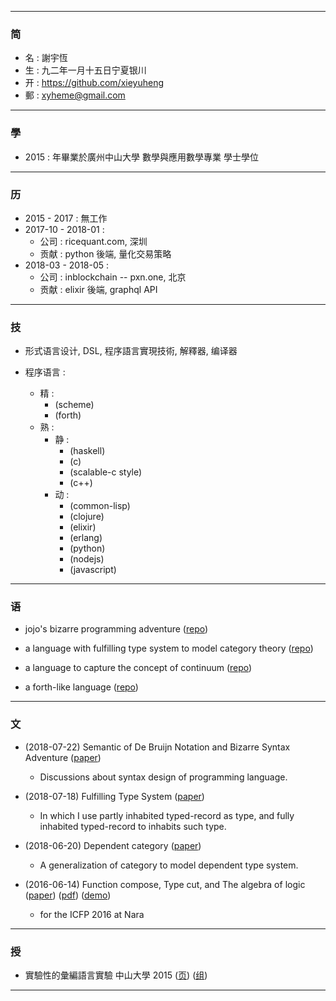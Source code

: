 ------

### 简

  - 名 : 謝宇恆
  - 生 : 九二年一月十五日宁夏银川
  - 开 : https://github.com/xieyuheng
  - 郵 : xyheme@gmail.com

------

### 學

  - 2015 : 年畢業於廣州中山大學 數學與應用數學專業 學士學位

------

### 历

  - 2015 - 2017 : 無工作
  - 2017-10 - 2018-01 :
    - 公司 : ricequant.com, 深圳
    - 贡献 : python 後端, 量化交易策略
  - 2018-03 - 2018-05 :
    - 公司 : inblockchain -- pxn.one, 北京
    - 贡献 : elixir 後端, graphql API

------

### 技

  - 形式语言设计, DSL, 程序語言實現技術, 解釋器, 编译器

  - 程序语言 :
    - 精 :
      - (scheme)
      - (forth)
    - 熟 :
      - 静 :
        - (haskell)
        - (c)
        - (scalable-c style)
        - (c++)
      - 动 :
        - (common-lisp)
        - (clojure)
        - (elixir)
        - (erlang)
        - (python)
        - (nodejs)
        - (javascript)

------

### 语

  - jojo's bizarre programming adventure
    ([repo](https://github.com/xieyuheng/jojo))

  - a language with fulfilling type system to model category theory
    ([repo](https://github.com/xieyuheng/cicada))

  - a language to capture the concept of continuum
    ([repo](https://github.com/xieyuheng/continuum))

  - a forth-like language
    ([repo](https://github.com/xieyuheng/cicada-nymph))

------

### 文

  - (2018-07-22) Semantic of De Bruijn Notation and Bizarre Syntax Adventure
    ([paper](https://xieyuheng.github.io/jojo))
    - Discussions about syntax design of programming language.

  - (2018-07-18) Fulfilling Type System
    ([paper](https://xieyuheng.github.io/cicada))
    - In which I use partly inhabited typed-record as type,
      and fully inhabited typed-record to inhabits such type.

  - (2018-06-20) Dependent category
    ([paper](https://xieyuheng.github.io/writing/dependent-category.html))
    - A generalization of category to model dependent type system.

  - (2016-06-14) Function compose, Type cut, and The algebra of logic
    ([paper](https://xieyuheng.github.io/writing/function-compose-type-cut.html))
    ([pdf](http://xieyuheng.github.io/paper/function-compose-type-cut.pdf))
    ([demo](https://xieyuheng.github.io/writing/function-compose-type-cut--demo))
    - for the ICFP 2016 at Nara

------

### 授

  - 實驗性的彙編語言實驗 中山大學 2015
    ([页](http://the-little-language-designer.github.io/cicada-nymph/course/contents.html))
    ([组](https://github.com/the-little-language-designer))

------

